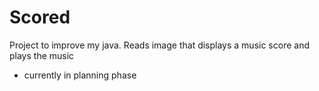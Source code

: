 # Scored
Project to improve my java. 
Reads image that displays a music score and plays the music
- currently in planning phase
